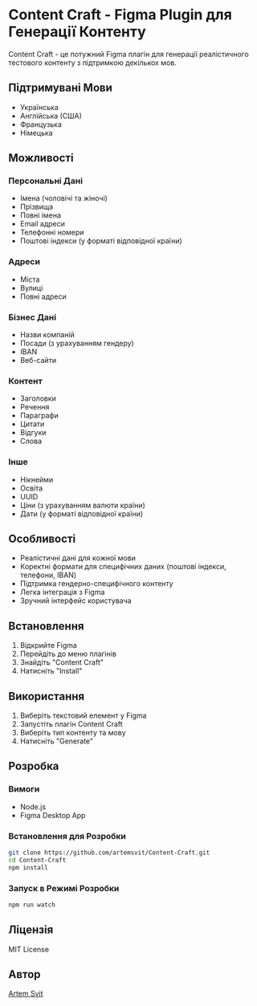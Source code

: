 # Content Craft - Figma Plugin для Генерації Контенту

Content Craft - це потужний Figma плагін для генерації реалістичного тестового контенту з підтримкою декількох мов.

## Підтримувані Мови

- Українська
- Англійська (США)
- Французька
- Німецька

## Можливості

### Персональні Дані
- Імена (чоловічі та жіночі)
- Прізвища
- Повні імена
- Email адреси
- Телефонні номери
- Поштові індекси (у форматі відповідної країни)

### Адреси
- Міста
- Вулиці
- Повні адреси

### Бізнес Дані
- Назви компаній
- Посади (з урахуванням гендеру)
- IBAN
- Веб-сайти

### Контент
- Заголовки
- Речення
- Параграфи
- Цитати
- Відгуки
- Слова

### Інше
- Нікнейми
- Освіта
- UUID
- Ціни (з урахуванням валюти країни)
- Дати (у форматі відповідної країни)

## Особливості
- Реалістичні дані для кожної мови
- Коректні формати для специфічних даних (поштові індекси, телефони, IBAN)
- Підтримка гендерно-специфічного контенту
- Легка інтеграція з Figma
- Зручний інтерфейс користувача

## Встановлення

1. Відкрийте Figma
2. Перейдіть до меню плагінів
3. Знайдіть "Content Craft"
4. Натисніть "Install"

## Використання

1. Виберіть текстовий елемент у Figma
2. Запустіть плагін Content Craft
3. Виберіть тип контенту та мову
4. Натисніть "Generate"

## Розробка

### Вимоги
- Node.js
- Figma Desktop App

### Встановлення для Розробки
```bash
git clone https://github.com/artemsvit/Content-Craft.git
cd Content-Craft
npm install
```

### Запуск в Режимі Розробки
```bash
npm run watch
```

## Ліцензія

MIT License

## Автор

[Artem Svit](https://github.com/artemsvit)
